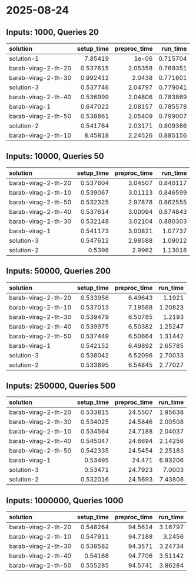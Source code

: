 # 2025-08-24

## Inputs: 1000, Queries 20

| solution            |   setup_time |   preproc_time |   run_time |
|:--------------------|-------------:|---------------:|-----------:|
| solution-1          |     7.85419  |        1e-06   |   0.715704 |
| barab-virag-2-th-20 |     0.537615 |        2.05358 |   0.769351 |
| barab-virag-2-th-30 |     0.992412 |        2.0438  |   0.771601 |
| solution-3          |     0.537746 |        2.04797 |   0.779041 |
| barab-virag-2-th-40 |     0.536999 |        2.04806 |   0.783869 |
| barab-virag-1       |     0.647022 |        2.08157 |   0.785578 |
| barab-virag-2-th-50 |     0.538861 |        2.05409 |   0.799007 |
| solution-2          |     0.541764 |        2.03171 |   0.809366 |
| barab-virag-2-th-10 |     8.45818  |        2.24526 |   0.885156 |

## Inputs: 10000, Queries 50

| solution            |   setup_time |   preproc_time |   run_time |
|:--------------------|-------------:|---------------:|-----------:|
| barab-virag-2-th-20 |     0.537604 |        3.04507 |   0.840117 |
| barab-virag-2-th-10 |     0.539067 |        3.01113 |   0.846599 |
| barab-virag-2-th-50 |     0.532325 |        2.97878 |   0.862555 |
| barab-virag-2-th-40 |     0.537614 |        3.00094 |   0.874843 |
| barab-virag-2-th-30 |     0.532148 |        3.02104 |   0.880303 |
| barab-virag-1       |     0.541173 |        3.00821 |   1.07737  |
| solution-3          |     0.547612 |        2.98588 |   1.09012  |
| solution-2          |     0.5398   |        2.9962  |   1.13018  |

## Inputs: 50000, Queries 200

| solution            |   setup_time |   preproc_time |   run_time |
|:--------------------|-------------:|---------------:|-----------:|
| barab-virag-2-th-20 |     0.533956 |        6.49643 |    1.1921  |
| barab-virag-2-th-10 |     0.537013 |        7.19568 |    1.20823 |
| barab-virag-2-th-30 |     0.539479 |        6.50785 |    1.2193  |
| barab-virag-2-th-40 |     0.539975 |        6.50382 |    1.25247 |
| barab-virag-2-th-50 |     0.537449 |        6.50664 |    1.31442 |
| barab-virag-1       |     0.542152 |        6.49892 |    2.65785 |
| solution-3          |     0.538042 |        6.52096 |    2.70033 |
| solution-2          |     0.533895 |        6.54845 |    2.77027 |

## Inputs: 250000, Queries 500

| solution            |   setup_time |   preproc_time |   run_time |
|:--------------------|-------------:|---------------:|-----------:|
| barab-virag-2-th-20 |     0.533815 |        24.5507 |    1.95638 |
| barab-virag-2-th-30 |     0.534025 |        24.5846 |    2.00508 |
| barab-virag-2-th-10 |     0.534564 |        24.7188 |    2.04037 |
| barab-virag-2-th-40 |     0.545047 |        24.6694 |    2.14256 |
| barab-virag-2-th-50 |     0.542335 |        24.5454 |    2.25183 |
| barab-virag-1       |     0.53495  |        24.471  |    6.93206 |
| solution-3          |     0.53471  |        24.7923 |    7.0003  |
| solution-2          |     0.532016 |        24.5693 |    7.43808 |

## Inputs: 1000000, Queries 1000

| solution            |   setup_time |   preproc_time |   run_time |
|:--------------------|-------------:|---------------:|-----------:|
| barab-virag-2-th-20 |     0.548264 |        94.5614 |    3.16797 |
| barab-virag-2-th-10 |     0.547911 |        94.7188 |    3.2456  |
| barab-virag-2-th-30 |     0.538582 |        94.3571 |    3.24734 |
| barab-virag-2-th-40 |     0.54168  |        94.7706 |    3.51142 |
| barab-virag-2-th-50 |     0.555285 |        94.5741 |    3.86284 |
